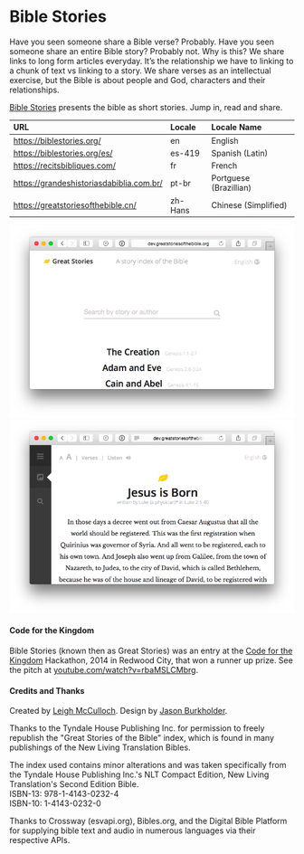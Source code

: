 # Bible Stories

Have you seen someone share a Bible verse? Probably. Have you seen someone share an entire Bible story? Probably not. Why is this? We share links to long form articles everyday. It’s the relationship we have to linking to a chunk of text vs linking to a story. We share verses as an intellectual exercise, but the Bible is about people and God, characters and their relationships.

[Bible Stories](https://biblestories.org) presents the bible as short stories. Jump in, read and share.

URL | Locale | Locale Name
:-- |:------ |:-----------
https://biblestories.org/ | en | English
https://biblestories.org/es/ | es-419 | Spanish (Latin)
https://recitsbibliques.com/ | fr | French
https://grandeshistoriasdabiblia.com.br/ | pt-br | Portguese (Brazillian)
https://greatstoriesofthebible.cn/ | zh-Hans | Chinese (Simplified)

![](README-1.png)
![](README-2.png)

#### Code for the Kingdom

Bible Stories (known then as Great Stories) was an entry at the [Code for the Kingdom](http://codeforthekingdom.org/bayarea2014.html) Hackathon, 2014 in Redwood City, that won a runner up prize. See the pitch at [youtube.com/watch?v=rbaMSLCMbrg](https://www.youtube.com/watch?v=rbaMSLCMbrg).

#### Credits and Thanks

Created by [Leigh McCulloch](https://leighmcculloch.com). Design by [Jason Burkholder](http://jtburkholder.com/).

Thanks to the Tyndale House Publishing Inc. for permission to freely
republish the "Great Stories of the Bible" index, which is found in many
publishings of the New Living Translation Bibles. 

The index used contains minor alterations and was taken specifically
from the Tyndale House Publishing Inc.'s NLT Compact Edition, New Living
Translation's Second Edition Bible.  
ISBN-13: 978-1-4143-0232-4  
ISBN-10: 1-4143-0232-0

Thanks to Crossway (esvapi.org), Bibles.org, and the Digital Bible Platform for supplying bible text and audio in numerous languages via their respective APIs.
